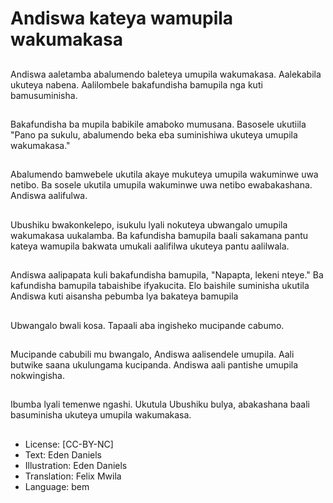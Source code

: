 # Andiswa kateya wamupila wakumakasa

##
Andiswa aaletamba abalumendo baleteya umupila wakumakasa. Aalekabila ukuteya nabena. Aalilombele bakafundisha bamupila nga kuti bamusuminisha.

##
Bakafundisha ba mupila babikile amaboko mumusana. Basosele ukutiila "Pano pa sukulu, abalumendo beka eba suminishiwa ukuteya umupila wakumakasa."

##
Abalumendo bamwebele ukutila akaye mukuteya umupila wakuminwe uwa netibo. Ba sosele ukutila umupila wakuminwe uwa netibo ewabakashana.
Andiswa aalifulwa.

##
Ubushiku bwakonkelepo, isukulu lyali nokuteya ubwangalo umupila wakumakasa uukalamba. Ba kafundisha bamupila baali sakamana pantu kateya wamupila bakwata umukali aalifilwa ukuteya pantu aalilwala.

##
Andiswa aalipapata kuli bakafundisha bamupila, "Napapta, lekeni nteye."
Ba kafundisha bamupila tabaishibe ifyakucita. Elo baishile suminisha ukutila Andiswa kuti aisansha pebumba lya bakateya bamupila

##
Ubwangalo bwali kosa. Tapaali aba ingisheko mucipande cabumo.

##
Mucipande cabubili mu bwangalo, Andiswa aalisendele umupila. Aali butwike saana ukulungama kucipanda.
Andiswa aali pantishe umupila nokwingisha.

##
Ibumba lyali temenwe ngashi.
Ukutula Ubushiku bulya, abakashana baali basuminisha ukuteya umupila wakumakasa.

##
* License: [CC-BY-NC]
* Text: Eden Daniels
* Illustration: Eden Daniels
* Translation: Felix Mwila
* Language: bem
